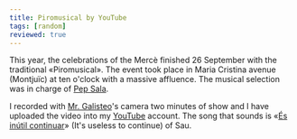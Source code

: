```yaml
---
title: Piromusical by YouTube
tags: [random]
reviewed: true
---
```

This year, the celebrations of the Mercè finished 26 September with the traditional «Piromusical». The event took place in Maria Cristina avenue (Montjuïc) at ten o'clock with a massive affluence. The musical selection was in charge of [Pep Sala](http://www.pepsala.com/).  
  
I recorded with [Mr. Galisteo](http://spaces.msn.com/members/galisteo23/)'s camera two minutes of show and I have uploaded the video into my [YouTube](http://www.youtube.com/) account. The song that sounds is «[És inútil continuar](http://www.2famouslyrics.com/s/sau/es-inutil-continuar.html)» (It's useless to continue) of Sau.  

